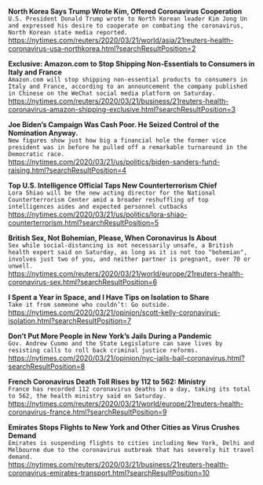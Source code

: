 **North Korea Says Trump Wrote Kim, Offered Coronavirus Cooperation**\
`U.S. President Donald Trump wrote to North Korean leader Kim Jong Un and expressed his desire to cooperate on combating the coronavirus, North Korean state media reported.`\
https://nytimes.com/reuters/2020/03/21/world/asia/21reuters-health-coronavirus-usa-northkorea.html?searchResultPosition=2

**Exclusive: Amazon.com to Stop Shipping Non-Essentials to Consumers in Italy and France**\
`Amazon.com will stop shipping non-essential products to consumers in Italy and France, according to an announcement the company published in Chinese on the WeChat social media platform on Saturday. `\
https://nytimes.com/reuters/2020/03/21/business/21reuters-health-coronavirus-amazon-shipping-exclusive.html?searchResultPosition=3

**Joe Biden’s Campaign Was Cash Poor. He Seized Control of the Nomination Anyway.**\
`New figures show just how big a financial hole the former vice president was in before he pulled off a remarkable turnaround in the Democratic race.`\
https://nytimes.com/2020/03/21/us/politics/biden-sanders-fund-raising.html?searchResultPosition=4

**Top U.S. Intelligence Official Taps New Counterterrorism Chief**\
`Lora Shiao will be the new acting director for the National Counterterrorism Center amid a broader reshuffling of top intelligences aides and expected personnel cutbacks`\
https://nytimes.com/2020/03/21/us/politics/lora-shiao-counterterrorism.html?searchResultPosition=5

**British Sex, Not Bohemian, Please, When Coronavirus Is About**\
`Sex while social-distancing is not necessarily unsafe, a British health expert said on Saturday, as long as it is not too "bohemian", involves just two of you, and neither partner is pregnant, over 70 or unwell.`\
https://nytimes.com/reuters/2020/03/21/world/europe/21reuters-health-coronavirus-sex.html?searchResultPosition=6

**I Spent a Year in Space, and I Have Tips on Isolation to Share**\
`Take it from someone who couldn’t: Go outside.`\
https://nytimes.com/2020/03/21/opinion/scott-kelly-coronavirus-isolation.html?searchResultPosition=7

**Don’t Put More People in New York’s Jails During a Pandemic**\
`Gov. Andrew Cuomo and the State Legislature can save lives by resisting calls to roll back criminal justice reforms.`\
https://nytimes.com/2020/03/21/opinion/nyc-jails-bail-coronavirus.html?searchResultPosition=8

**French Coronavirus Death Toll Rises by 112 to 562: Ministry**\
`France has recorded 112 coronavirus deaths in a day, taking its total to 562, the health ministry said on Saturday. `\
https://nytimes.com/reuters/2020/03/21/world/europe/21reuters-health-coronavirus-france.html?searchResultPosition=9

**Emirates Stops Flights to New York and Other Cities as Virus Crushes Demand**\
`Emirates is suspending flights to cities including New York, Delhi and Melbourne due to the coronavirus outbreak that has severely hit travel demand.`\
https://nytimes.com/reuters/2020/03/21/business/21reuters-health-coronavirus-emirates-transport.html?searchResultPosition=10


